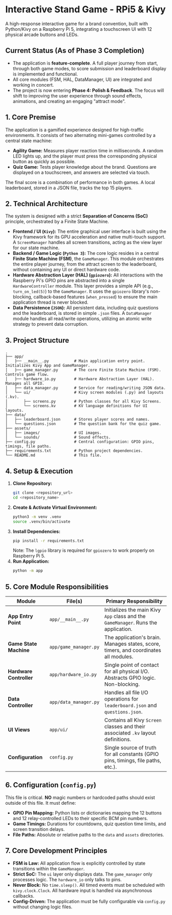 # Interactive Stand Game - RPi5 & Kivy

A high-response interactive game for a brand convention, built with Python/Kivy on a Raspberry Pi 5, integrating a touchscreen UI with 12 physical arcade buttons and LEDs.

## Current Status (As of Phase 3 Completion)
*   The application is **feature-complete**. A full player journey from start, through both game modes, to score submission and leaderboard display is implemented and functional.
*   All core modules (FSM, HAL, DataManager, UI) are integrated and working in concert.
*   The project is now entering **Phase 4: Polish & Feedback**. The focus will shift to improving the user experience through sound effects, animations, and creating an engaging "attract mode".

## 1. Core Premise

The application is a gamified experience designed for high-traffic environments. It consists of two alternating mini-games controlled by a central state machine:
*   **Agility Game:** Measures player reaction time in milliseconds. A random LED lights up, and the player must press the corresponding physical button as quickly as possible.
*   **Quiz Game:** Tests player knowledge about the brand. Questions are displayed on a touchscreen, and answers are selected via touch.

The final score is a combination of performance in both games. A local leaderboard, stored in a JSON file, tracks the top 15 players.

## 2. Technical Architecture

The system is designed with a strict **Separation of Concerns (SoC)** principle, orchestrated by a Finite State Machine.

*   **Frontend / UI (`Kivy`):** The entire graphical user interface is built using the Kivy framework for its GPU acceleration and native multi-touch support. A `ScreenManager` handles all screen transitions, acting as the view layer for our state machine.
*   **Backend / Game Logic (`Python 3`):** The core logic resides in a central **Finite State Machine (FSM)**, the `GameManager`. This module orchestrates the entire player journey, from the attract screen to the leaderboard, without containing any UI or direct hardware code.
*   **Hardware Abstraction Layer (HAL) (`gpiozero`):** All interactions with the Raspberry Pi's GPIO pins are abstracted into a single `HardwareController` module. This layer provides a simple API (e.g., `turn_on_led(5)`) to the `GameManager`. It uses the `gpiozero` library's non-blocking, callback-based features (`when_pressed`) to ensure the main application thread is never blocked.
*   **Data Persistence (`JSON`):** All persistent data, including quiz questions and the leaderboard, is stored in simple `.json` files. A `DataManager` module handles all read/write operations, utilizing an atomic write strategy to prevent data corruption.

## 3. Project Structure

```
.
├── app/
│   ├── __main__.py           # Main application entry point. Initializes Kivy App and GameManager.
│   ├── game_manager.py       # The core Finite State Machine (FSM). Controls game flow.
│   ├── hardware_io.py        # Hardware Abstraction Layer (HAL). Manages all GPIO.
│   ├── data_manager.py       # Service for reading/writing JSON data.
│   └── ui/                   # Kivy screen modules (.py) and layouts (.kv).
│       ├── screens.py        # Python classes for all Kivy Screens.
│       └── screens.kv        # KV language definitions for UI layouts.
├── data/
│   ├── leaderboard.json      # Stores player scores and names.
│   └── questions.json        # The question bank for the quiz game.
├── assets/
│   ├── images/               # UI images.
│   └── sounds/               # Sound effects.
├── config.py                 # Central configuration: GPIO pins, timings, file paths.
├── requirements.txt          # Python project dependencies.
└── README.md                 # This file.
```

## 4. Setup & Execution

1.  **Clone Repository:**
    ```bash
    git clone <repository_url>
    cd <repository_name>
    ```
2.  **Create & Activate Virtual Environment:**
    ```bash
    python3 -m venv .venv
    source .venv/bin/activate
    ```
3.  **Install Dependencies:**
    ```bash
    pip install -r requirements.txt
    ```
    Note: The `lgpio` library is required for `gpiozero` to work properly on Raspberry Pi 5.
4.  **Run Application:**
    ```bash
    python -m app
    ```

## 5. Core Module Responsibilities

| Module                  | File(s)                   | Primary Responsibility                                                                |
| ----------------------- | ------------------------- | ------------------------------------------------------------------------------------- |
| **App Entry Point**     | `app/__main__.py`         | Initializes the main Kivy `App` class and the `GameManager`. Runs the application.    |
| **Game State Machine**  | `app/game_manager.py`     | The application's brain. Manages states, score, timers, and coordinates all modules.    |
| **Hardware Controller** | `app/hardware_io.py`      | Single point of contact for all physical I/O. Abstracts GPIO logic. Non-blocking.     |
| **Data Controller**     | `app/data_manager.py`     | Handles all file I/O operations for `leaderboard.json` and `questions.json`.          |
| **UI Views**            | `app/ui/`                 | Contains all Kivy `Screen` classes and their associated `.kv` layout definitions.     |
| **Configuration**       | `config.py`               | Single source of truth for all constants (GPIO pins, timings, file paths, etc.).      |

## 6. Configuration (`config.py`)

This file is critical. **NO** magic numbers or hardcoded paths should exist outside of this file. It must define:
*   **GPIO Pin Mapping:** Python lists or dictionaries mapping the 12 buttons and 12 relay-controlled LEDs to their specific BCM pin numbers.
*   **Game Timings:** Durations for countdowns, quiz question time limits, and screen transition delays.
*   **File Paths:** Absolute or relative paths to the `data` and `assets` directories.

## 7. Core Development Principles

*   **FSM is Law:** All application flow is explicitly controlled by state transitions within the `GameManager`.
*   **Strict SoC:** The `ui` layer only displays data. The `game_manager` only processes logic. The `hardware_io` only talks to pins.
*   **Never Block:** No `time.sleep()`. All timed events must be scheduled with `kivy.clock.Clock`. All hardware input is handled via asynchronous callbacks.
*   **Config-Driven:** The application must be fully configurable via `config.py` without changing logic files.